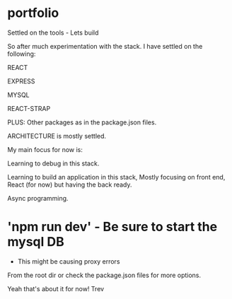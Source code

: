 # portfolio
Settled on the tools - Lets build

So after much experimentation with the stack. I have settled on the following:

REACT

EXPRESS

MYSQL

REACT-STRAP

PLUS: Other packages as in the package.json files.

ARCHITECTURE is mostly settled.

My main focus for now is: 

Learning to debug in this stack.

Learning to build an application in this stack, Mostly focusing on front end, React (for now) but having the back ready.

Async programming.

# 'npm run dev'  - Be sure to start the mysql DB
- This might be causing proxy errors

From the root dir or check the package.json files for more options.

Yeah that's about it for now!
Trev
